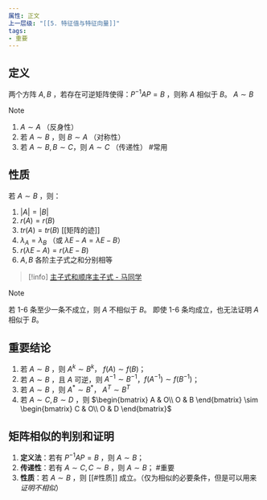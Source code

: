 ```yaml
---
属性: 正文
上一层级: "[[5. 特征值与特征向量]]"
tags:
- 重要
---
```


## 定义

两个方阵 $A,B$ ，若存在可逆矩阵使得：$P^{-1}AP=B$ ，则称 $A$ 相似于 $B$。 $A \sim B$

> [!note] 
> 1. $A \sim A$ （反身性）
> 2. 若 $A \sim B$ ，则 $B \sim A$ （对称性）
> 3. 若 $A \sim B , B \sim C$，则 $A \sim C$ （传递性） #常用

## 性质

若 $A \sim B$ ，则：
1. $|A| = |B|$
2. $r(A) = r(B)$
3. $tr(A) = tr(B)$ [[矩阵的迹]]
4. $\lambda_{A} = \lambda_{B}$ （或 $\lambda E - A = \lambda E - B$）
5. $r(\lambda E - A) = r(\lambda E - B)$
6. $A, B$ 各阶主子式之和分别相等
> [!info] 
> [主子式和顺序主子式 - 马同学](https://www.matongxue.com/parts/821/)

> [!note] 
> 若 1-6 条至少一条不成立，则 $A$ 不相似于 $B$。
> 即使 1-6 条均成立，也无法证明 $A$ 相似于 $B$。

## 重要结论

1. 若 $A \sim B$ ，则 $A^{k} \sim B^{k}$， $f(A) \sim f(B)$；
2. 若 $A \sim B$ ，且 $A$ 可逆，则 $A^{-1} \sim B^{-1}$，$f(A^{-1}) \sim f(B^{-1})$；
3. 若 $A \sim B$ ，则 $A^{*} \sim B^{*}$， $A^{T} \sim B^{T}$
4. 若 $A \sim C, B \sim D$ ，则 $\begin{bmatrix} A & O\\ O & B \end{bmatrix} \sim \begin{bmatrix} C & O\\ O & D \end{bmatrix}$

## 矩阵相似的判别和证明

1. **定义法**：若有 $P^{-1}AP = B$ ，则 $A \sim B$；
2. **传递性**：若有 $A \sim C, C \sim B$ ，则 $A \sim B$； #重要 
3. **性质**：若 $A \sim B$ ，则 [[#性质]] 成立。（仅为相似的必要条件，但是可以用来*证明不相似*）